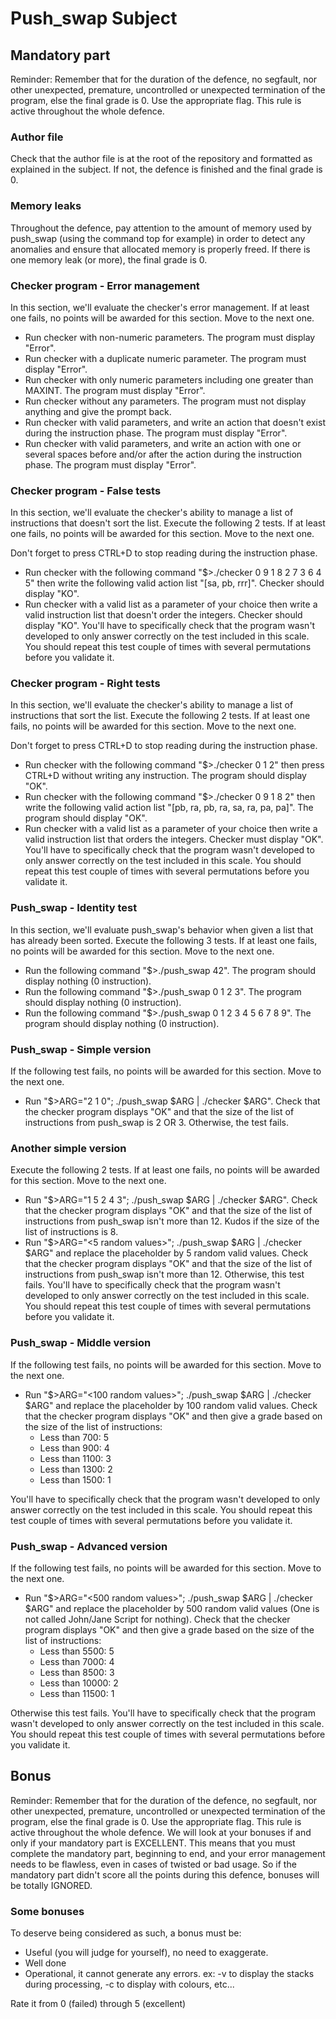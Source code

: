 # Push_swap Subject

## Mandatory part

Reminder: Remember that for the duration of the defence, no segfault, nor other unexpected, premature, uncontrolled or unexpected termination of the program, else the final grade is 0. Use the appropriate flag. This rule is active throughout the whole defence.

### Author file

Check that the author file is at the root of the repository and formatted as explained in the subject. If not, the defence is finished and the final grade is 0.

### Memory leaks

Throughout the defence, pay attention to the amount of memory used by push_swap (using the command top for example) in order to detect any anomalies and ensure that allocated memory is properly freed. If there is one memory leak (or more), the final grade is 0.

### Checker program - Error management

In this section, we'll evaluate the checker's error management. If at least one fails, no points will be awarded for this section. Move to the next one.

- Run checker with non-numeric parameters. The program must display "Error".
- Run checker with a duplicate numeric parameter. The program must display "Error".
- Run checker with only numeric parameters including one greater than MAXINT. The program must display "Error".
- Run checker without any parameters. The program must not display anything and give the prompt back.
- Run checker with valid parameters, and write an action that doesn't exist during the instruction phase. The program must display "Error".
- Run checker with valid parameters, and write an action with one or several spaces before and/or after the action during the instruction phase. The program must display "Error".

### Checker program - False tests

In this section, we'll evaluate the checker's ability to manage a list of instructions that doesn't sort the list. Execute the following 2 tests. If at least one fails, no points will be awarded for this section. Move to the next one.

Don't forget to press CTRL+D to stop reading during the instruction phase.

- Run checker with the following command "$>./checker 0 9 1 8 2 7 3 6 4 5" then write the following valid action list "[sa, pb, rrr]". Checker should display "KO".
- Run checker with a valid list as a parameter of your choice then write a valid instruction list that doesn't order the integers. Checker should display "KO". You'll have to specifically check that the program wasn't developed to only answer correctly on the test included in this scale. You should repeat this test couple of times with several permutations before you validate it.

### Checker program - Right tests

In this section, we'll evaluate the checker's ability to manage a list of instructions that sort the list. Execute the following 2 tests. If at least one fails, no points will be awarded for this section. Move to the next one.

Don't forget to press CTRL+D to stop reading during the instruction phase.

- Run checker with the following command "$>./checker 0 1 2" then press CTRL+D without writing any instruction. The program should display "OK".
- Run checker with the following command "$>./checker 0 9 1 8 2" then write the following valid action list "[pb, ra, pb, ra, sa, ra, pa, pa]". The program should display "OK".
- Run checker with a valid list as a parameter of your choice then write a valid instruction list that orders the integers. Checker must display "OK". You'll have to specifically check that the program wasn't developed to only answer correctly on the test included in this scale. You should repeat this test couple of times with several permutations before you validate it.

### Push_swap - Identity test

In this section, we'll evaluate push_swap's behavior when given a list that has already been sorted. Execute the following 3 tests. If at least one fails, no points will be awarded for this section. Move to the next one.

- Run the following command "$>./push_swap 42". The program should display nothing (0 instruction).
- Run the following command "$>./push_swap 0 1 2 3". The program should display nothing (0 instruction).
- Run the following command "$>./push_swap 0 1 2 3 4 5 6 7 8 9". The program should display nothing (0 instruction).

### Push_swap - Simple version

If the following test fails, no points will be awarded for this section. Move to the next one.

- Run "$>ARG="2 1 0"; ./push_swap $ARG | ./checker $ARG". Check that the checker program displays "OK" and that the size of the list of instructions from push_swap is 2 OR 3. Otherwise, the test fails.

### Another simple version

Execute the following 2 tests. If at least one fails, no points will be awarded for this section. Move to the next one.

- Run "$>ARG="1 5 2 4 3"; ./push_swap $ARG | ./checker $ARG". Check that the checker program displays "OK" and that the size of the list of instructions from push_swap isn't more than 12. Kudos if the size of the list of instructions is 8.
- Run "$>ARG="<5 random values>"; ./push_swap $ARG | ./checker $ARG" and replace the placeholder by 5 random valid values. Check that the checker program displays "OK" and that the size of the list of instructions from push_swap isn't more than 12. Otherwise, this test fails. You'll have to specifically check that the program wasn't developed to only answer correctly on the test included in this scale. You should repeat this test couple of times with several permutations before you validate it.

### Push_swap - Middle version

If the following test fails, no points will be awarded for this section. Move to the next one.

- Run "$>ARG="<100 random values>"; ./push_swap $ARG | ./checker $ARG" and replace the placeholder by 100 random valid values. Check that the checker program displays "OK" and then give a grade based on the size of the list of instructions:
	- Less than 700: 5
	- Less than 900: 4
	- Less than 1100: 3
	- Less than 1300: 2
	- Less than 1500: 1  

You'll have to specifically check that the program wasn't developed to only answer correctly on the test included in this scale. You should repeat this test couple of times with several permutations before you validate it.

### Push_swap - Advanced version

If the following test fails, no points will be awarded for this section. Move to the next one.

- Run "$>ARG="<500 random values>"; ./push_swap $ARG | ./checker $ARG" and replace the placeholder by 500 random valid values (One is not called John/Jane Script for nothing). Check that the checker program displays "OK" and then give a grade based on the size of the list of instructions:
	- Less than 5500: 5
	- Less than 7000: 4
	- Less than 8500: 3
	- Less than 10000: 2
	- Less than 11500: 1  

Otherwise this test fails. You'll have to specifically check that the program wasn't developed to only answer correctly on the test included in this scale. You should repeat this test couple of times with several permutations before you validate it.

## Bonus

Reminder: Remember that for the duration of the defence, no segfault, nor other unexpected, premature, uncontrolled or unexpected termination of the program, else the final grade is 0. Use the appropriate flag. This rule is active throughout the whole defence. We will look at your bonuses if and only if your mandatory part is EXCELLENT. This means that you must complete the mandatory part, beginning to end, and your error management needs to be flawless, even in cases of twisted or bad usage. So if the mandatory part didn't score all the points during this defence, bonuses will be totally IGNORED.

### Some bonuses

To deserve being considered as such, a bonus must be:
- Useful (you will judge for yourself), no need to exaggerate.
- Well done
- Operational, it cannot generate any errors.
ex: -v to display the stacks during processing, -c to display with colours, etc...

Rate it from 0 (failed) through 5 (excellent)
